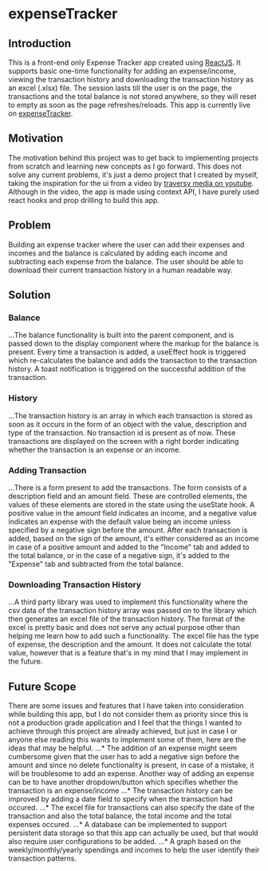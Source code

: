 # expenseTracker

## Introduction
  This is a front-end only Expense Tracker app created using [ReactJS](https://reactjs.org/). It supports basic one-time functionality for adding an expense/income, viewing the transaction history and downloading the transaction history as an excel (.xlsx) file. The session lasts till the user is on the page, the transactions and the total balance is not stored anywhere, so they will reset to empty as soon as the page refreshes/reloads. This app is currently live on [expenseTracker](https://expensetrackerlalit.netlify.app/).

## Motivation
  The motivation behind this project was to get back to implementing projects from scratch and learning new concepts as I go forward. This does not solve any current problems, it's just a demo project that I created by myself, taking the inspiration for the ui from a video by [traversy media on youtube](https://www.youtube.com/watch?v=XuFDcZABiDQ). Although in the video, the app is made using context API, I have purely used react hooks and prop drilling to build this app. 

## Problem
  Building an expense tracker where the user can add their expenses and incomes and the balance is calculated by adding each income and subtracting each expense from the balance. The user should be able to download their current transaction history in a human readable way. 

## Solution
### Balance
...The balance functionality is built into the parent component, and is passed down to the display component where the markup for the balance is present. Every time a transaction is added, a useEffect hook is triggered which re-calculates the balance and adds the transaction to the transaction history. A toast notification is triggered on the successful addition of the transaction.

### History
...The transaction history is an array in which each transaction is stored as soon as it occurs in the form of an object with the value, description and type of the transaction. No transaction id is present as of now. These transactions are displayed on the screen with a right border indicating whether the transaction is an expense or an income. 

### Adding Transaction
...There is a form present to add the transactions. The form consists of a description field and an amount field. These are controlled elements, the values of these elements are stored in the state using the useState hook. A positive value in the amount field indicates an income, and a negative value indicates an expense with the default value being an income unless specified by a negative sign before the amount. After each transaction is added, based on the sign of the amount, it's either considered as an income in case of a positive amount and added to the "Income" tab and added to the total balance, or in the case of a negative sign, it's added to the "Expense" tab and subtracted from the total balance.

### Downloading Transaction History
...A third party library was used to implement this functionality where the csv data of the transaction history array was passed on to the library which then generates an excel file of the transaction history. The format of the excel is pretty basic and does not serve any actual purpose other than helping me learn how to add such a functionality. The excel file has the type of expense, the description and the amount. It does not calculate the total value, however that is a feature that's in my mind that I may implement in the future.

## Future Scope
  There are some issues and features that I have taken into consideration while building this app, but I do not consider them as priority since this is not a production grade application and I feel that the things I wanted to achieve through this project are already achieved, but just in case I or anyone else reading this wants to implement some of them, here are the ideas that may be helpful.
  ...* The addition of an expense might seem cumbersome given that the user has to add a negative sign before the amount and since no delete functionality is present, in case of a mistake, it will be troublesome to add an expense. Another way of adding an expense can be to have another dropdown/button which specifies whether the transaction is an expense/income
  ...* The transaction history can be improved by adding a date field to specify when the transaction had occured. 
  ...* The excel file for transactions can also specify the date of the transaction and also the total balance, the total income and the total expenses occured.
  ...* A database can be implemented to support persistent data storage so that this app can actually be used, but that would also require user configurations to be added.
  ...* A graph based on the weekly/monthly/yearly spendings and incomes to help the user identify their transaction patterns.
